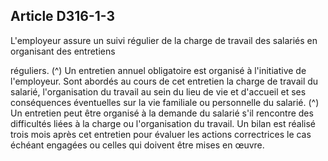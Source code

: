 ## Article D316-1-3

L'employeur assure un suivi régulier de la charge de travail des salariés en organisant des entretiens

réguliers. (^)
Un entretien annuel obligatoire est organisé à l'initiative de l'employeur. Sont abordés au cours de cet
entretien la charge de travail du salarié, l'organisation du travail au sein du lieu de vie et d'accueil et ses
conséquences éventuelles sur la vie familiale ou personnelle du salarié. (^)
Un entretien peut être organisé à la demande du salarié s'il rencontre des difficultés liées à la charge
ou l'organisation du travail. Un bilan est réalisé trois mois après cet entretien pour évaluer les actions
correctrices le cas échéant engagées ou celles qui doivent être mises en œuvre.

